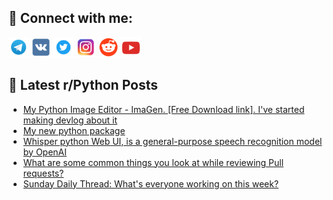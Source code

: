 ## 🔎 Connect with me:
[<img src="https://github.com/bullbesh/bullbesh/blob/main/images/Telegram.png" width="32" height="32" />](https://t.me/bullbesh)
[<img src="https://github.com/bullbesh/bullbesh/blob/main/images/VK.png" width="32" height="32" />](https://vk.com/bullbesh)
[<img src="https://github.com/bullbesh/bullbesh/blob/main/images/Twitter.png" width="32" height="32" />](https://twitter.com/bullbesh1)
[<img src="https://github.com/bullbesh/bullbesh/blob/main/images/Instagram.png" width="32" height="32" />](https://www.instagram.com/bullbesh)
[<img src="https://github.com/bullbesh/bullbesh/blob/main/images/Reddit.png" width="32" height="32" />](https://www.reddit.com/user/bullbesh)
[<img src="https://github.com/bullbesh/bullbesh/blob/main/images/YouTube.png" width="32" height="32" />](https://www.youtube.com/channel/UCtfjRs6uzgq5mfm8S06WTcg)

## 📕 Latest r/Python Posts
<!-- BLOG-POST-LIST:START -->
- [My Python Image Editor - ImaGen. [Free Download link]. I&#39;ve started making devlog about it](https://www.reddit.com/r/Python/comments/xth5dg/my_python_image_editor_imagen_free_download_link/)
- [My new python package](https://www.reddit.com/r/Python/comments/xtcule/my_new_python_package/)
- [Whisper python Web UI, is a general-purpose speech recognition model by OpenAI](https://www.reddit.com/r/Python/comments/xtcfcl/whisper_python_web_ui_is_a_generalpurpose_speech/)
- [What are some common things you look at while reviewing Pull requests?](https://www.reddit.com/r/Python/comments/xtac64/what_are_some_common_things_you_look_at_while/)
- [Sunday Daily Thread: What&#39;s everyone working on this week?](https://www.reddit.com/r/Python/comments/xta3ka/sunday_daily_thread_whats_everyone_working_on/)
<!-- BLOG-POST-LIST:END -->
